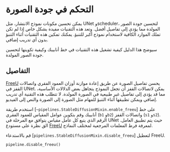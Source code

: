 # التحكم في جودة الصورة

يمكن تحسين مكونات نموذج الانتشار، مثل UNet وscheduler، لتحسين جودة الصور المولدة مما يؤدي إلى تفاصيل أفضل. وتعد هذه التقنيات مفيدة بشكل خاص إذا لم تكن تملك الموارد الكافية لاستخدام نموذج أكبر للتنبؤ. يمكنك تمكين هذه التقنيات أثناء التنبؤ بدون أي تدريب إضافي.

سيوضح هذا الدليل كيفية تشغيل هذه التقنيات في خط أنابيبك وكيفية تكوينها لتحسين جودة الصور المولدة.

## التفاصيل

[FreeU](https://hf.co/papers/2309.11497) يحسن تفاصيل الصورة عن طريق إعادة موازنة أوزان العمود الفقري واتصالات القفز في UNet. يمكن لاتصالات القفز أن تجعل النموذج يتجاهل بعض الدلالات الأساسية، مما قد يؤدي إلى تفاصيل غير طبيعية في الصورة المولدة. لا تتطلب هذه التقنية أي تدريب إضافي ويمكن تطبيقها أثناء التنبؤ للمهام مثل الصورة إلى الصورة والنص إلى الفيديو.

استخدم طريقة [`~pipelines.StableDiffusionMixin.enable_freeu`] على خط أنابيبك وقم بتكوين عوامل المقياس للعمود الفقري (`b1` و`b2`) واتصالات القفز (`s1` و`s2`). الرقم الذي يتبع كل عامل مقياس يتوافق مع المرحلة في UNet حيث يتم تطبيق العامل. الق نظرة على مستودع [FreeU](https://github.com/ChenyangSi/FreeU#parameters) لمعرفة فرط المعلمات المرجعية لمختلف النماذج.

قم بالاستدعاء [`pipelines.StableDiffusionMixin.disable_freeu`] لتعطيل FreeU.

```py
pipeline.disable_freeu()
```